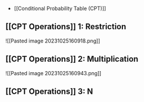- [[Conditional Probability Table (CPT)]]

## [[CPT Operations]] 1: Restriction
![[Pasted image 20231025160918.png]]

## [[CPT Operations]] 2: Multiplication
![[Pasted image 20231025160943.png]]

## [[CPT Operations]] 3: N